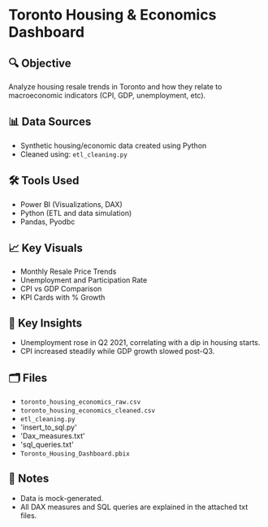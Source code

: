 # Toronto Housing & Economics Dashboard

## 🔍 Objective
Analyze housing resale trends in Toronto and how they relate to macroeconomic indicators (CPI, GDP, unemployment, etc).

## 📊 Data Sources
- Synthetic housing/economic data created using Python
- Cleaned using: `etl_cleaning.py`

## 🛠️ Tools Used
- Power BI (Visualizations, DAX)
- Python (ETL and data simulation)
- Pandas, Pyodbc

## 📈 Key Visuals
- Monthly Resale Price Trends
- Unemployment and Participation Rate
- CPI vs GDP Comparison
- KPI Cards with % Growth

## 🧠 Key Insights
 - Unemployment rose in Q2 2021, correlating with a dip in housing starts.
 - CPI increased steadily while GDP growth slowed post-Q3.

## 🗂 Files
- `toronto_housing_economics_raw.csv`
- `toronto_housing_economics_cleaned.csv`
- `etl_cleaning.py`
- 'insert_to_sql.py'
- 'Dax_measures.txt'
- 'sql_queries.txt'
- `Toronto_Housing_Dashboard.pbix`

## 📎 Notes
- Data is mock-generated.
- All DAX measures and SQL queries are explained in the attached txt files.
